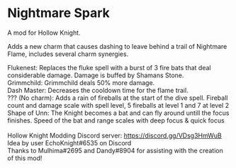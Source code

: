 ﻿# Nightmare Spark
A mod for Hollow Knight.

Adds a new charm that causes dashing to leave behind a trail of Nightmare Flame, includes several charm synergies.

Flukenest: Replaces the fluke spell with a burst of 3 fire bats that deal considerable damage. Damage is buffed by Shamans Stone.<br>
Grimmchild: Grimmchild deals 50% more damage.<br>
Dash Master: Decreases the cooldown time for the flame trail.<br>
??? (No charm): Adds a rain of fireballs at the start of the dive spell. Fireball count and damage scale with spell level, 5 fireballs at level 1 and 7 at level 2 <br>
Shape of Unn: The Knight becomes a bat and can fly around untill the focus finishes. Speed of the bat and range scales with deep focus & quick focus <br>
<br>
Hollow Knight Modding Discord server: https://discord.gg/VDsg3HmWuB <br>
Idea by user EchoKnight#6535 on Discord <br>
Thanks to Mulhima#2695 and Dandy#8904 for assisting with the creation of this mod! 

